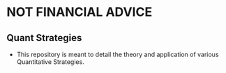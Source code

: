 # NOT FINANCIAL ADVICE
## Quant Strategies
- This repository is meant to detail the theory and application of various Quantitative Strategies.
